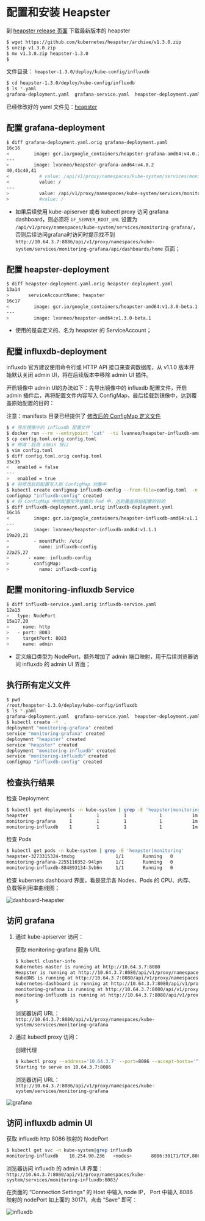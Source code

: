 # 配置和安装 Heapster

到 [heapster release 页面](https://github.com/kubernetes/heapster/releases) 下载最新版本的 heapster

``` bash
$ wget https://github.com/kubernetes/heapster/archive/v1.3.0.zip
$ unzip v1.3.0.zip
$ mv v1.3.0.zip heapster-1.3.0
$
```

文件目录： `heapster-1.3.0/deploy/kube-config/influxdb`

``` bash
$ cd heapster-1.3.0/deploy/kube-config/influxdb
$ ls *.yaml
grafana-deployment.yaml  grafana-service.yaml  heapster-deployment.yaml  heapster-service.yaml  influxdb-deployment.yaml  influxdb-service.yaml
```

已经修改好的 yaml 文件见：[heapster](./manifests/heapster)

## 配置 grafana-deployment

``` bash
$ diff grafana-deployment.yaml.orig grafana-deployment.yaml
16c16
<         image: gcr.io/google_containers/heapster-grafana-amd64:v4.0.2
---
>         image: lvanneo/heapster-grafana-amd64:v4.0.2
40,41c40,41
<           # value: /api/v1/proxy/namespaces/kube-system/services/monitoring-grafana/
<           value: /
---
>           value: /api/v1/proxy/namespaces/kube-system/services/monitoring-grafana/
>           #value: /
```

+ 如果后续使用 kube-apiserver 或者 kubectl proxy 访问 grafana dashboard，则必须将 `GF_SERVER_ROOT_URL` 设置为 `/api/v1/proxy/namespaces/kube-system/services/monitoring-grafana/`，否则后续访问grafana时访问时提示找不到`http://10.64.3.7:8086/api/v1/proxy/namespaces/kube-system/services/monitoring-grafana/api/dashboards/home` 页面；


## 配置 heapster-deployment

``` bash
$ diff heapster-deployment.yaml.orig heapster-deployment.yaml
13a14
>       serviceAccountName: heapster
16c17
<         image: gcr.io/google_containers/heapster-amd64:v1.3.0-beta.1
---
>         image: lvanneo/heapster-amd64:v1.3.0-beta.1
```

+ 使用的是自定义的、名为 heapster 的 ServiceAccount；

## 配置 influxdb-deployment

influxdb 官方建议使用命令行或 HTTP API 接口来查询数据库，从 v1.1.0 版本开始默认关闭 admin UI，将在后续版本中移除 admin UI 插件。

开启镜像中 admin UI的办法如下：先导出镜像中的 influxdb 配置文件，开启 admin 插件后，再将配置文件内容写入 ConfigMap，最后挂载到镜像中，达到覆盖原始配置的目的：

注意：manifests 目录已经提供了 [修改后的 ConfigMap 定义文件](./manifests/heapster/influxdb-cm.yaml)

``` bash
$ # 导出镜像中的 influxdb 配置文件
$ docker run --rm --entrypoint 'cat'  -ti lvanneo/heapster-influxdb-amd64:v1.1.1 /etc/config.toml >config.toml.orig
$ cp config.toml.orig config.toml
$ # 修改：启用 admin 接口
$ vim config.toml
$ diff config.toml.orig config.toml
35c35
<   enabled = false
---
>   enabled = true
$ # 将修改后的配置写入到 ConfigMap 对象中
$ kubectl create configmap influxdb-config --from-file=config.toml  -n kube-system
configmap "influxdb-config" created
$ # 将 ConfigMap 中的配置文件挂载到 Pod 中，达到覆盖原始配置的目的
$ diff influxdb-deployment.yaml.orig influxdb-deployment.yaml
16c16
<         image: gcr.io/google_containers/heapster-influxdb-amd64:v1.1.1
---
>         image: lvanneo/heapster-influxdb-amd64:v1.1.1
19a20,21
>         - mountPath: /etc/
>           name: influxdb-config
22a25,27
>       - name: influxdb-config
>         configMap:
>           name: influxdb-config
```

## 配置 monitoring-influxdb Service

``` bash
$ diff influxdb-service.yaml.orig influxdb-service.yaml
12a13
>   type: NodePort
15a17,20
>     name: http
>   - port: 8083
>     targetPort: 8083
>     name: admin
```

+ 定义端口类型为 NodePort，额外增加了 admin 端口映射，用于后续浏览器访问 influxdb 的 admin UI 界面；

## 执行所有定义文件

``` bash
$ pwd
/root/heapster-1.3.0/deploy/kube-config/influxdb
$ ls *.yaml
grafana-deployment.yaml  grafana-service.yaml  heapster-deployment.yaml  heapster-service.yaml  influxdb-deployment.yaml  influxdb-service.yaml
$ kubectl create -f  .
deployment "monitoring-grafana" created
service "monitoring-grafana" created
deployment "heapster" created
service "heapster" created
deployment "monitoring-influxdb" created
service "monitoring-influxdb" created
configmap "influxdb-config" created
```

## 检查执行结果

检查 Deployment

``` bash
$ kubectl get deployments -n kube-system | grep -E 'heapster|monitoring'
heapster               1         1         1            1           1m
monitoring-grafana     1         1         1            1           1m
monitoring-influxdb    1         1         1            1           1m
```

检查 Pods

``` bash
$ kubectl get pods -n kube-system | grep -E 'heapster|monitoring'
heapster-3273315324-tmxbg               1/1       Running   0          11m
monitoring-grafana-2255110352-94lpn     1/1       Running   0          11m
monitoring-influxdb-884893134-3vb6n     1/1       Running   0          11m
```

检查 kubernets dashboard 界面，看是显示各 Nodes、Pods 的 CPU、内存、负载等利用率曲线图；

![dashboard-heapster](./images/dashboard-heapster.png)

## 访问 grafana

1. 通过 kube-apiserver 访问：

    获取 monitoring-grafana 服务 URL

    ``` bash
    $ kubectl cluster-info
    Kubernetes master is running at http://10.64.3.7:8080
    Heapster is running at http://10.64.3.7:8080/api/v1/proxy/namespaces/kube-system/services/heapster
    KubeDNS is running at http://10.64.3.7:8080/api/v1/proxy/namespaces/kube-system/services/kube-dns
    kubernetes-dashboard is running at http://10.64.3.7:8080/api/v1/proxy/namespaces/kube-system/services/kubernetes-dashboard
    monitoring-grafana is running at http://10.64.3.7:8080/api/v1/proxy/namespaces/kube-system/services/monitoring-grafana
    monitoring-influxdb is running at http://10.64.3.7:8080/api/v1/proxy/namespaces/kube-system/services/monitoring-influxdb
    $
    ```

    浏览器访问 URL： `http://10.64.3.7:8080/api/v1/proxy/namespaces/kube-system/services/monitoring-grafana`

1. 通过 kubectl proxy 访问：

    创建代理

    ``` bash
    $ kubectl proxy --address='10.64.3.7' --port=8086 --accept-hosts='^*$'
    Starting to serve on 10.64.3.7:8086
    ```

    浏览器访问 URL：`http://10.64.3.7:8086/api/v1/proxy/namespaces/kube-system/services/monitoring-grafana`

![grafana](./images/grafana.png)

## 访问 influxdb admin UI

获取 influxdb http 8086 映射的 NodePort

``` bash
$ kubectl get svc -n kube-system|grep influxdb
monitoring-influxdb    10.254.90.236   <nodes>       8086:30171/TCP,8083:30056/TCP   54m
```

浏览器访问 influxdb 的 admin UI 界面：
`http://10.64.3.7:8080/api/v1/proxy/namespaces/kube-system/services/monitoring-influxdb:8083/`

在页面的 “Connection Settings” 的 Host 中输入 node IP， Port 中输入 8086 映射的 nodePort 如上面的 30171，点击 “Save” 即可：

![influxdb](./images/influxdb.png)